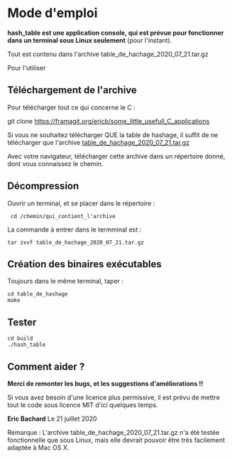 # Mode d'emploi

**hash_table est une application console, qui est prévue pour fonctionner dans un terminal sous Linux seulement** (pour l'instant).

Tout est contenu dans l'archive table_de_hachage_2020_07_21.tar.gz

Pour l'utiliser


## Téléchargement de l'archive

Pour télécharger tout ce qui concerne le C : 

git clone https://framagit.org/ericb/some_little_usefull_C_applications

Si vous ne souhaitez télécharger QUE la table de hashage, il suffit de ne télécharger que l'archive [table_de_hachage_2020_07_21.tar.gz](https://framagit.org/ericb/some_little_usefull_C_applications/-/blob/master/table_de_hashage/table_de_hachage_2020_07_21.tar.gz)

Avec votre navigateur, télécharger cette archive dans un répertoire donné, dont vous connaissez le chemin.


## Décompression

Ouvrir un terminal, et se placer dans le répertoire :

````
 cd /chemin/qui_contient_l'archive
````

La commande à entrer dans le termminal est :
````
tar zxvf table_de_hachage_2020_07_21.tar.gz
````

## Création des binaires exécutables 

Toujours dans le même terminal, taper :

````
cd table_de_hashage
make
````


## Tester

````
cd build
./hash_table
````

## Comment aider ?

**Merci de remonter les bugs, et les suggestions d'améliorations !!**

Si vous avez besoin d'une licence plus permissive, il est prévu de mettre tout le code sous licence MIT d'ici quelques temps.


**Eric Bachard**
Le 21 juillet 2020


Remarque :
L'archive table_de_hachage_2020_07_21.tar.gz n'a été testée fonctionnelle que sous Linux, mais elle devrait pouvoir être très facilement adaptée à Mac OS X.